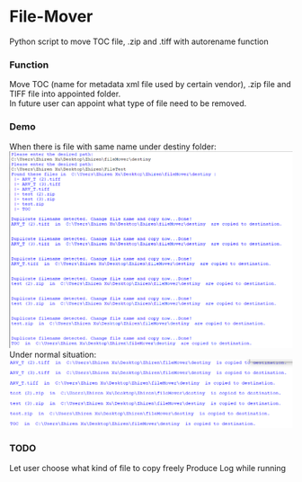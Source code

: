 # File-Mover
Python script to move TOC file, .zip and .tiff with autorename function  
### Function
Move TOC (name for metadata xml file used by certain vendor), .zip file and TIFF file into appointed folder.  
In future user can appoint what type of file need to be removed.  
### Demo
When there is file with same name under destiny folder:
![conflict demo](https://github.com/ZhirenXu/File-Mover/blob/master/conflict%20demo.png)
Under normal situation:
![normal demo](https://github.com/ZhirenXu/File-Mover/blob/master/normal%20demo.png)  
### TODO
Let user choose what kind of file to copy freely
Produce Log while running
